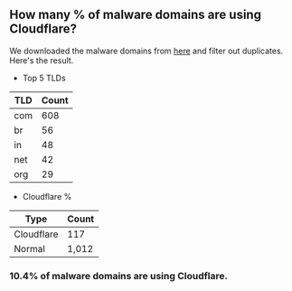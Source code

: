 ## How many % of malware domains are using Cloudflare?


We downloaded the malware domains from [here](https://urlhaus.abuse.ch) and filter out duplicates.
Here's the result.


[//]: # (start replacement)


- Top 5 TLDs

| TLD | Count |
| --- | --- |
| com | 608 |
| br | 56 |
| in | 48 |
| net | 42 |
| org | 29 |


- Cloudflare %

| Type | Count |
| --- | --- |
| Cloudflare | 117 |
| Normal | 1,012 |


### 10.4% of malware domains are using Cloudflare.